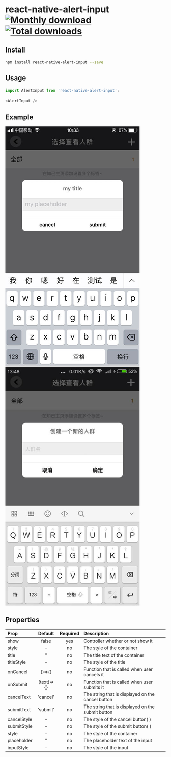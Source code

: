 # react-native-alert-input [![Monthly download](https://img.shields.io/npm/dm/react-native-alert-input.svg)](https://img.shields.io/npm/dm/react-native-alert-input.svg) [![Total downloads](https://img.shields.io/npm/dt/react-native-alert-input.svg)](https://img.shields.io/npm/dt/react-native-alert-input.svg)

## Install

```bash
npm install react-native-alert-input --save
```

## Usage

```javascript
import AlertInput from 'react-native-alert-input';

<AlertInput />
```

## Example

![ios](https://raw.githubusercontent.com/BooYeu/react-native-alert-input/master/images/ios.jpg)
![android](https://raw.githubusercontent.com/BooYeu/react-native-alert-input/master/images/android.jpg)

## Properties

| Prop  | Default  | Required | Description |
| :------------ |:---------------:| :---------------:| :-----|
| show | false | yes | Controller whether or not show it |
| style | - | no | The style of the container |
| title | '' | no | The title text of the container |
| titleStyle | - | no | The style of the title |
| onCancel | ()=>{} | no | Function that is called when user cancels it |
| onSubmit | (text)=>{} | no | Function that is called when user submits it |
| cancelText | 'cancel' | no | The string that is displayed on the cancel button |
| submitText | 'submit' | no | The string that is displayed on the submit button |
| cancelStyle | - | no | The style of the cancel button( <Text> ) |
| submitStyle | - | no | The style of the submit button( <Text> ) |
| style | - | no | The style of the container |
| placeholder | '' | no | The placeholder text of the input |
| inputStyle | - | no | The style of the input |
